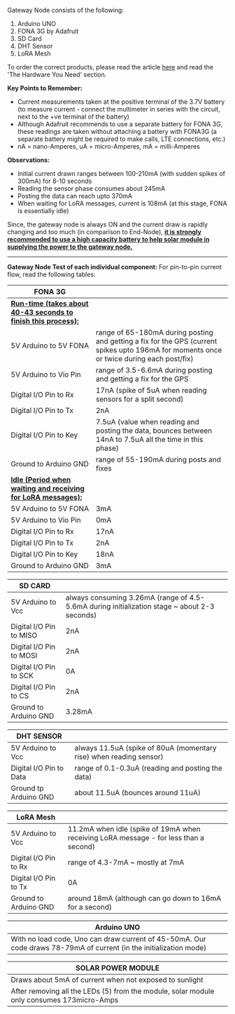 Gateway Node consists of the following:

1. Arduino UNO
2. FONA 3G by Adafruit
3. SD Card
4. DHT Sensor
5. LoRA Mesh

To order the correct products, please read the article [here](https://gitlab.cas.mcmaster.ca/re-mote/arduino-motes/blob/master/Documentation/Setup/Water_Quality_Setup.md) and read the 'The Hardware You Need' section.


**Key Points to Remember:**

- Current measurements taken at the positive terminal of the 3.7V battery (to measure current - connect the multimeter in series with the circuit, next to the +ve terminal of the battery)
- Although Adafruit recommends to use a separate battery for FONA 3G, these readings are taken without attaching a battery with FONA3G (a separate battery might be required to make calls, LTE connections, etc.)
- nA = nano-Amperes, uA = micro-Amperes, mA = milli-Amperes



**Observations:**

- Initial current drawn ranges between 100-210mA (with sudden spikes of 300mA) for 8-10 seconds
- Reading the sensor phase consumes about 245mA
- Posting the data can reach upto 370mA
- When waiting for LoRA messages, current is 108mA (at this stage, FONA is essentially idle)



Since, the gateway node is always ON and the current draw is rapidly changing and too much (in comparison to End-Node), **<u>it is strongly recommended to use a high capacity battery to help solar module in supplying the power to the gateway node.</u>** 



------

**Gateway Node Test of each individual component:** For pin-to-pin current flow, read the following tables:

| FONA 3G                                                      |                                                              |
| ------------------------------------------------------------ | ------------------------------------------------------------ |
| <u>**Run-time (takes about 40-43 seconds to finish this process):**</u> |                                                              |
| 5V Arduino to 5V FONA                                        | range of 65-180mA during posting and getting a fix for the GPS (current spikes upto 196mA for moments once or twice during each post/fix) |
| 5V Arduino to Vio Pin                                        | range of 3.5-6.6mA during posting and getting a fix for the GPS |
| Digital I/O Pin to Rx                                        | 17nA (spike of 5uA when reading sensors for a split second)  |
| Digital I/O Pin to Tx                                        | 2nA                                                          |
| Digital I/O Pin to Key                                       | 7.5uA (value when reading and posting the data, bounces between 14nA to 7.5uA all the time in this phase) |
| Ground to Arduino GND                                        | range of 55-190mA during posts and fixes                     |
| **<u>Idle (Period when waiting and receiving for LoRA messages):</u>** |                                                              |
| 5V Arduino to 5V FONA                                        | 3mA                                                          |
| 5V Arduino to Vio Pin                                        | 0mA                                                          |
| Digital I/O Pin to Rx                                        | 17nA                                                         |
| Digital I/O Pin to Tx                                        | 2nA                                                          |
| Digital I/O Pin to Key                                       | 18nA                                                         |
| Ground to Arduino GND                                        | 3mA                                                          |



| SD CARD                 |                                                              |
| ----------------------- | ------------------------------------------------------------ |
| 5V Arduino to Vcc       | always consuming 3.26mA (range of 4.5-5.6mA during initialization stage ~ about 2-3 seconds) |
| Digital I/O Pin to MISO | 2nA                                                          |
| Digital I/O Pin to MOSI | 2nA                                                          |
| Digital I/O Pin to SCK  | 0A                                                           |
| Digital I/O Pin to CS   | 2nA                                                          |
| Ground to Arduino GND   | 3.28mA                                                       |



| DHT SENSOR              |                                                              |
| ----------------------- | ------------------------------------------------------------ |
| 5V Arduino to Vcc       | always 11.5uA (spike of 80uA (momentary rise) when reading sensor) |
| Digital I/O Pin to Data | range of 0.1-0.3uA (reading and posting the data)            |
| Ground tp Arduino GND   | about 11.5uA (bounces around 11uA)                           |



| LoRA Mesh             |                                                              |
| --------------------- | ------------------------------------------------------------ |
| 5V Arduino to Vcc     | 11.2mA when idle (spike of 19mA when receiving LoRA message - for less than a second) |
| Digital I/O Pin to Rx | range of 4.3-7mA ~ mostly at 7mA                             |
| Digital I/O Pin to Tx | 0A                                                           |
| Ground to Arduino GND | around 18mA (although can go down to 16mA for a second)      |



| Arduino UNO                                                  |
| ------------------------------------------------------------ |
| With no load code, Uno can draw current of 45-50mA. Our code draws 78-79mA of current (in the initialization mode) |



| SOLAR POWER MODULE                                           |
| ------------------------------------------------------------ |
| Draws about 5mA of current when not exposed to sunlight      |
| After removing all the LEDs (5) from the module, solar module only consumes 173micro-Amps |
